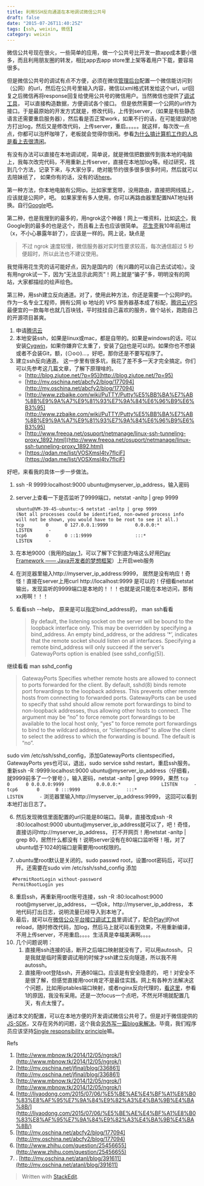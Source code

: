 ```yaml
---
title: 利用SSH反向通道在本地调试微信公共号
draft: false
date: "2015-07-26T11:40:25Z"
tags: [ssh, weixin, 微信]
category: weixin
---
```


微信公共号现在很火，一些简单的应用，做一个公共号比开发一款app成本要小很多，而且利用朋友圈的转发，相比app去app store里上架等着用户下载，要容易很多。

但是微信公共号的调试有点不方便，必须在微信[管理后台](https://mp.weixin.qq.com/)配置一个微信能访问到（公网）的url，然后在公共号里输入内容，微信以xml格式转发给这个url，url回复之后微信再将response回复给使用公共号的微信用户。当然微信也提供了[调试工具](http://mp.weixin.qq.com/debug)， 可以直接构造数据，方便调试各个接口。 但是依然需要一个公网的url作为接口。于是最原始的开发方式就是，修改代码，上传到server，（如果是有些静态语言还需要重启服务器），然后看是否正常work，如果不行的话，在可能错误的地方打出log，然后又是修改代码，上传server，重启。。。。。就这样，每次改一点点，你都可以泡杯咖啡了，老板就会觉得你很闲。参看[为什么搞计算机工作的人总是看上去很清闲](http://www.oschina.net/news/15579/reasons-why-people-who-work-with-computers-seem-to)。

<!-- more -->

有没有办法可以直接在本地调试呢，简单说，就是微信把数据传到我本地的电脑上，我每次改完代码，不用重新上传server，直接在本地加log等。经过研究，找到几个方法，记录下来，与大家分享，绝对能节约很多很多很多时间，然后就可以去陪妹纸了， 如果你有的话，没有的话[here](http://www.zhihu.com/question/20385321)。

第一种方法，你本地电脑有公网ip。比如家里宽带，没用路由，直接把网线插上，应该就是公网IP，吧。 如果家里有多人使用，你可以再路由器里配置NAT地址转换。自行[Google](https://www.google.com.hk/webhp?sourceid=chrome-instant&ion=1&espv=2&ie=UTF-8#q=NAT%20%E5%9C%B0%E5%9D%80%E8%BD%AC%E6%8D%A2)吧。

第二种，也是我搜到的最多的，用ngrok这个神器！网上一堆资料，比如[这个](http://www.mbnow.tk/2014/12/05/ngrok/)，我Google到的最多的也是这个，而且看上去也应该很简单。 [花生壳](http://www.oray.com/)我10年前用过（x，不小心暴露年龄了），应该是一样的。网上说，缺点是
>不过 ngrok 速度较慢，微信服务器对实时性要求较高，每次通信超过 5 秒便超时，所以此法也不建议使用。

我觉得用花生壳的话可能好点，因为是国内的（有兴趣的可以自己去试试哈）。没有用ngrok试一下，因为“无法显示此网页”！网上就是“骗子”多，明明没有的网站，大家都描绘的绘声绘色。

第三种，用ssh建立反向通道。对了，使用此种方法，你还是需要一个公网IP的。 作为一名专业工程师，拥有公网 ip 地址的 VPS 服务器基本成了标配，[腾讯云VPS](http://www.qcloud.com/redirect.php?redirect=1002&cps_key=0a3641075e434bf76a016a44d2918e4a) 最便宜的一款每年也就几百块钱，平时挂挂自己喜欢的服务，做个站长，跑跑自己的开源项目甚爽。
1. 申请[腾讯云](http://www.qcloud.com/redirect.php?redirect=1001&cps_key=0a3641075e434bf76a016a44d2918e4a)
2. 本地安装ssh，如果是linux或mac，都是自带的。如果是windows的话，可以安装[Cygwin](https://www.cygwin.com/)，如果你嫌弃它太重了，安装了[Git](https://git-scm.com/download/gui/win)也是可以的。如果你也不想装或者不会装Git，额，(⊙o⊙)…，好吧，那你还是不要写程序了。
3. 建立ssh反向通道。
这一步里有很多坑，我花了差不多一天才完全搞定。你们可以先参考这几篇文章，了解下原理啥的。
	* [http://blog.zjutoe.net/?p=95](http://blog.zjutoe.net/?p=95)
	* [http://my.oschina.net/abcfy2/blog/177094](http://my.oschina.net/abcfy2/blog/177094)
	* [http://www.zzbaike.com/wiki/PuTTY/Putty%E5%BB%BA%E7%AB%8B%E9%9A%A7%E9%81%93%E7%9A%84%E6%96%B9%E6%B3%95](http://www.zzbaike.com/wiki/PuTTY/Putty%E5%BB%BA%E7%AB%8B%E9%9A%A7%E9%81%93%E7%9A%84%E6%96%B9%E6%B3%95)
	* [http://www.freeoa.net/osuport/netmanage/linux-ssh-tunneling-proxy_1892.html](http://www.freeoa.net/osuport/netmanage/linux-ssh-tunneling-proxy_1892.html)
	* [https://qdan.me/list/VOSXmsI4tv7fIciF](https://qdan.me/list/VOSXmsI4tv7fIciF)

好吧，来看我的具体一步一步做法。

1. ssh -R 9999:localhost:9000 ubuntu@myserver_ip_address，输入密码

2. server上查看一下是否监听了9999端口，netstat -anltp | grep 9999
	```shell
	ubuntu@VM-39-45-ubuntu:~$ netstat -anltp | grep 9999
	(Not all processes could be identified, non-owned process info
	will not be shown, you would have to be root to see it all.)
	tcp        0      0 127.0.0.1:9999          0.0.0.0:*               LISTEN      -
	tcp6       0      0 ::1:9999                :::*                    LISTEN      -
	```
3. 在本地9000（我用的[play 1](https://www.playframework.com/documentation/1.3.x/home)，可以了解下它到底为啥这么好用[Play Framework —— Java开发者的梦想框架](http://segmentfault.com/a/1190000000374033)）上开启web服务

4. 在浏览器里输入http://myserver_ip_address:9999， 居然是没有响应！奇怪！直接在server上用curl http://localhost:9999 是可以的！仔细看netstat输出，发现监听的9999端口是本地的！！！也就是说只能在本地访问，那有xx用啊！！！

5. 看看ssh --help， 原来是可以指定bind_address的， man ssh看看
	> By default, the listening socket on the server will be bound to the loopback interface only.  This may be overridden by specifying a bind_address. An empty bind_address, or the address ‘*’, indicates that the remote socket should listen on all interfaces.  Specifying a remote bind_address will only succeed if the server's GatewayPorts option is enabled (see sshd_config(5)).

  继续看看 man sshd_config
  > GatewayPorts
  Specifies whether remote hosts are allowed to connect to ports forwarded for the client.  By default, sshd(8) binds remote port forwardings to the
  loopback address.  This prevents other remote hosts from connecting to forwarded ports.  GatewayPorts can be used to specify that sshd should allow
	remote port forwardings to bind to non-loopback addresses, thus allowing other hosts to connect.  The argument may be “no” to force remote port
	forwardings to be available to the local host only, “yes” to force remote port forwardings to bind to the wildcard address, or “clientspecified” to
	allow the client to select the address to which the forwarding is bound.  The default is “no”.

 sudo vim /etc/ssh/sshd_config，添加GatewayPorts clientspecified，GatewayPorts yes也可以，退出，sudo service sshd restart，重启ssh服务。重新ssh -R :9999:localhost:9000 ubuntu@myserver_ip_address（仔细看，就9999前多了一个冒号:），输入密码，netstat -anltp | grep 9999，果然
	```
	tcp        0      0 0.0.0.0:9999            0.0.0.0:*               LISTEN      -
	tcp6       0      0 :::9999                 :::*                    LISTEN      -
	```
	浏览器里输入http://myserver_ip_address:9999， 这回可以看到本地打出日志了。

6. 然后发现微信里面配置的url只能是80端口。简单，直接改成ssh -R :80:localhost:9000 ubuntu@myserver_ip_address就可以了，吧！奇怪，直接访问http://myserver_ip_address， 打不开网页！用netstat -anltp | grep 80，居然什么都没有！说明server没有在80端口监听呀！哦，对了ubuntu低于1024的端口是需要用root权限的。

7. ubuntu里root默认是关闭的。sudo passwd root，设置root密码后，可以打开。还需要在sudo vim /etc/ssh/sshd_config	添加
  ```
	#PermitRootLogin without-password
	PermitRootLogin yes
  ```
8. 重启ssh，再重新用root账号连接，ssh -R :80:localhost:9000 root@myserver_ip_address， 一切ok，http://myserver_ip_address， 本地代码打出日志，说明流量已经导入到本地了。
9. 最后，就可以在[微信公众平台接口调试工具](http://mp.weixin.qq.com/debug)里调试了，配合[Play!](http://playframework.com/)的hot reload，随时修改代码，加log，然后马上就可以看到效果，不用重新编译，不用上传server，不用重启。。。。生活真是幸福美满啊。。。。
10. 几个问题说明：
	1. 直接用ssh连接的话，断开之后端口映射就没有了，可以用autossh， 只是我就是临时需要调试用的时候才ssh建立反向隧道，所以我不用autossh。
	2.  直接用root登陆ssh，开通80端口。应该是有安全隐患的， 吧！对安全不是很了解，但感觉直接用root肯定不是最佳实践。网上有各种方法解决这个问题，比如用iptables端口映射，或者nginx反向代理的，[看这里](http://stackoverflow.com/questions/23281895/node-js-eacces-error-when-listening-on-http-80-port-permission-denied)，参看1的原因，我没有采用。还是一次focus一个点吧，不然光环境就配置几天，有点太慢了。

通过本文的配置，可以在本地方便的开发调试微信公共号了。但是对于微信提供的[JS-SDK](http://mp.weixin.qq.com/wiki/7/aaa137b55fb2e0456bf8dd9148dd613f.html)，又存在另外的问题，这个我会[另外写一篇blog来解决](http://my.oschina.net/magicly007/blog/480704)。毕竟，我们程序员应该坚持[Single responsibility principle](https://en.wikipedia.org/wiki/Single_responsibility_principle)嘛。


Refs
1. [http://www.mbnow.tk/2014/12/05/ngrok/](http://www.mbnow.tk/2014/12/05/ngrok/)
2. [http://my.oschina.net/jfinal/blog/336861](http://my.oschina.net/jfinal/blog/336861)
3. [http://www.mbnow.tk/2014/12/05/ngrok/](http://www.mbnow.tk/2014/12/05/ngrok/)
4. [http://liyaodong.com/2015/07/06/%E5%BE%AE%E4%BF%A1%E8%B0%83%E8%AF%95%E7%9A%84%E9%82%A3%E4%BA%9B%E4%BA%8B/](http://liyaodong.com/2015/07/06/%E5%BE%AE%E4%BF%A1%E8%B0%83%E8%AF%95%E7%9A%84%E9%82%A3%E4%BA%9B%E4%BA%8B/)
5. [http://my.oschina.net/abcfy2/blog/177094](http://my.oschina.net/abcfy2/blog/177094)
6. [http://www.zhihu.com/question/25456655](http://www.zhihu.com/question/25456655)
7. . [http://my.oschina.net/atanl/blog/391611](http://my.oschina.net/atanl/blog/391611)

> Written with [StackEdit](https://stackedit.io/).

